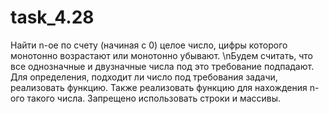 # task_4.28 
Найти n-ое по счету (начиная с 0) целое число, цифры которого монотонно возрастают или
монотонно убывают. \nБудем считать, что все однозначные и двузначные числа под это требование
подпадают. Для определения, подходит ли число под требования задачи, реализовать функцию.
Также реализовать функцию для нахождения n-ого такого числа. Запрещено использовать строки
и массивы.
